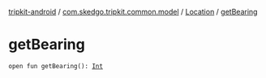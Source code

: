 [tripkit-android](../../index.md) / [com.skedgo.tripkit.common.model](../index.md) / [Location](index.md) / [getBearing](./get-bearing.md)

# getBearing

`open fun getBearing(): `[`Int`](https://kotlinlang.org/api/latest/jvm/stdlib/kotlin/-int/index.html)